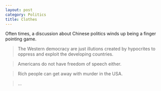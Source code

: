 ```yaml
---
layout: post
category: Politics
title: Clothes
---
```


Often times, a discussion about Chinese politics winds up being a finger pointing game.

> The Western democracy are just illutions created by hypocrites to oppress and exploit the developing countries.

> Americans do not have freedom of speech either.

> Rich people can get away with murder in the USA.

> ...
